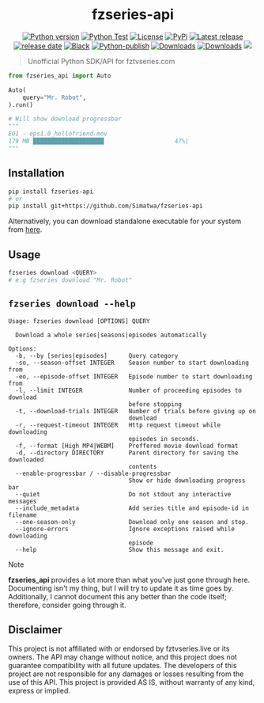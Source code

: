 <h1 align="center">fzseries-api</h1>

<p align="center">
<a href="#"><img alt="Python version" src="https://img.shields.io/pypi/pyversions/fzseries-api"/></a>
<a href="https://github.com/Simatwa/fzseries-api/actions/workflows/python-test.yml"><img src="https://github.com/Simatwa/fzseries-api/actions/workflows/python-test.yml/badge.svg" alt="Python Test"/></a>
<a href="LICENSE"><img alt="License" src="https://img.shields.io/static/v1?logo=GPL&color=Blue&message=GPLv3&label=License"/></a>
<a href="https://pypi.org/project/fzseries-api"><img alt="PyPi" src="https://img.shields.io/pypi/v/fzseries-api"></a>
<a href="https://github.com/Simatwa/fzseries-api/releases"><img src="https://img.shields.io/github/v/release/Simatwa/fzseries-api?label=Release&logo=github" alt="Latest release"></img></a>
<a href="https://github.com/Simatwa/fzseries-api/releases"><img src="https://img.shields.io/github/release-date/Simatwa/fzseries-api?label=Release date&logo=github" alt="release date"></img></a>
<a href="https://github.com/psf/black"><img alt="Black" src="https://img.shields.io/badge/code%20style-black-000000.svg"/></a>
<a href="https://github.com/Simatwa/fzseries-api/actions/workflows/python-publish.yml"><img src="https://github.com/Simatwa/fzseries-api/actions/workflows/python-publish.yml/badge.svg" alt="Python-publish"/></a>
<a href="https://pepy.tech/project/fzseries-api"><img src="https://static.pepy.tech/personalized-badge/fzseries-api?period=total&units=international_system&left_color=grey&right_color=blue&left_text=Downloads" alt="Downloads"></a>
<a href="https://github.com/Simatwa/fzseries-api/releases/latest"><img src="https://img.shields.io/github/downloads/Simatwa/fzseries-api/total?label=Asset%20Downloads&color=success" alt="Downloads"></img></a>
<a href="https://hits.seeyoufarm.com"><img src="https://hits.seeyoufarm.com/api/count/incr/badge.svg?url=https%3A%2F%2Fgithub.com/Simatwa/fzseries-api"/></a>
</p>

> Unofficial Python SDK/API for fztvseries.com

```python
from fzseries_api import Auto

Auto(
    query="Mr. Robot",
).run()

# Will show download progressbar
"""
E01 - eps1.0_hellofriend.mov
179 MB ████████████████████                    47%|
"""
```

## Installation

```sh
pip install fzseries-api
# or
pip install git+https://github.com/Simatwa/fzseries-api
```

Alternatively, you can download standalone executable for your system from [here](https://github.com/Simatwa/fzseries-api/releases/latest).

## Usage 

```sh
fzseries download <QUERY>
# e.g fzseries download "Mr. Robot"
```

<h2>
<code>fzseries download --help</code>
</h2>

```
Usage: fzseries download [OPTIONS] QUERY

  Download a whole series|seasons|episodes automatically

Options:
  -b, --by [series|episodes]      Query category
  -so, --season-offset INTEGER    Season number to start downloading from
  -eo, --episode-offset INTEGER   Episode number to start downloading from
  -l, --limit INTEGER             Number of proceeding episodes to download
                                  before stopping
  -t, --download-trials INTEGER   Number of trials before giving up on
                                  download
  -r, --request-timeout INTEGER   Http request timeout while downloading
                                  episodes in seconds.
  -f, --format [High MP4|WEBM]    Preffered movie download format
  -d, --directory DIRECTORY       Parent directory for saving the downloaded
                                  contents
  --enable-progressbar / --disable-progressbar
                                  Show or hide downloading progress bar
  --quiet                         Do not stdout any interactive messages
  --include_metadata              Add series title and episode-id in filename
  --one-season-only               Download only one season and stop.
  --ignore-errors                 Ignore exceptions raised while downloading
                                  episode
  --help                          Show this message and exit.
```

> [!NOTE]
> **fzseries_api** provides a lot more than what you've just gone through here. Documenting isn't my thing, but I will try to update it as time goes by. Additionally, I cannot document this any better than the code itself; therefore, consider going through it.

## Disclaimer

This project is not affiliated with or endorsed by fztvseries.live or its owners. The API may change without notice, and this project does not guarantee compatibility with all future updates. The developers of this project are not responsible for any damages or losses resulting from the use of this API. This project is provided AS IS, without warranty of any kind, express or implied.